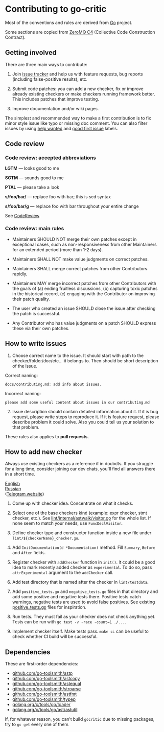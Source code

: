 # Contributing to go-critic

Most of the conventions and rules are derived from [Go](https://github.com/golang/go) project.

Some sections are copied from [ZeroMQ C4](https://rfc.zeromq.org/spec:42/C4/) (Collective Code Construction Contract).

## Getting involved

There are three main ways to contribute:

1. Join [issue tracker](https://github.com/go-critic/go-critic/issues) and help us with
   feature requests, bug reports (including false-positive results), etc.

2. Submit code patches: you can add a new checker, fix or improve already existing checkers
   or make checkers running framework better. This includes patches that improve testing.

3. Improve documentation and/or wiki pages.

The simplest and recommended way to make a first contribution is to fix minor style issue
like typo or missing doc comment. You can also filter issues by using
[help wanted](https://github.com/go-critic/go-critic/issues?q=is%3Aissue+is%3Aopen+label%3A%22help+wanted%22) and
[good first issue](https://github.com/go-critic/go-critic/issues?q=is%3Aissue+is%3Aopen+label%3A%22good+first+issue%22) labels.

## Code review

### Code review: accepted abbreviations

**LGTM** — looks good to me

**SGTM** — sounds good to me

**PTAL** — please take a look

**s/foo/bar/** — replace foo with bar; this is sed syntax

**s/foo/bar/g** — replace foo with bar throughout your entire change

See [CodeReview](https://github.com/golang/go/wiki/CodeReview).

### Code review: main rules

- Maintainers SHOULD NOT merge their own patches except in exceptional cases, such as non-responsiveness from other Maintainers for an extended period (more than 1-2 days).

- Maintainers SHALL NOT make value judgments on correct patches.

- Maintainers SHALL merge correct patches from other Contributors rapidly.

- Maintainers MAY merge incorrect patches from other Contributors with the goals of (a) ending fruitless discussions, (b) capturing toxic patches in the historical record, (c) engaging with the Contributor on improving their patch quality.

- The user who created an issue SHOULD close the issue after checking the patch is successful.

- Any Contributor who has value judgments on a patch SHOULD express these via their own patches.

## How to write issues
1. Choose correct name to the issue. It should start with path to the checker/folder/doc/etc... it belongs to. Then should be short description of the issue.

Correct naming: 
```
docs/contributing.md: add info about issues.
```

Incorrect naming: 
```
please add some useful content about issues in our contributing.md
```

2. Issue description should contain detailed information about it. If it is bug request, please write steps to reproduce it.
If it is feature request, please describe problem it could solve. Also you could tell us your solution to that problem.

These rules also applies to **pull requests**.

## How to add new checker

Always use existing checkers as a reference if in doubdts.
If you struggle for a long time, consider joining our dev chats,
you'll find all answers there in a short time.

[English](https://t.me/joinchat/DWka6g9VbCADtJI5J5w8nQ)  
[Russian](https://t.me/joinchat/DWka6kba5sa_EwTgmd3Vng)  
([Telegram website](https://telegram.org/))

1. Come up with checker idea. Concentrate on what it checks.

2. Select one of the base checkers kind (example: expr checker, stmt checker, etc.).
   See [lint/internal/astwalk/visitor.go](/lint/internal/astwalk/visitor.go) for the whole list.
   If none seem to match your needs, use `FuncDeclVisitor`.

3. Define checker type and constructor function inside a new file under `lint/${checkerName}_checker.go`.

4. Add `InitDocumentation(d *Documentation)` method. Fill `Summary`, `Before` and `After` fields.

5. Register checker with `addChecker` function in `init()`. It could be a good idea to mark recently added checker as `experimental`.
   To do so, pass `attrExperimental` argument to the `addChecker` call.

6. Add test directory that is named after the checker in `lint/testdata`.

7. Add `positive_tests.go` and `negative_tests.go` files in that directory and add some positive and negative tests there.
   Positive tests catch warnings, negative tests are used to avoid false positives.
   See existing [positive_tests.go](/lint/testdata/ifElseChain/positive_tests.go) files for inspiration.

8. Run tests. They must fail as your checker does not check anything yet.  
   Tests can be run with `go test -v -race -count=1 ./...`.

9. Implement checker itself. Make tests pass.
   `make ci` can be useful to check whether CI build will be successful.

## Dependencies

These are first-order dependencies:

* [github.com/go-toolsmith/astp](https://github.com/go-toolsmith/astp)
* [github.com/go-toolsmith/astcopy](https://github.com/go-toolsmith/astcopy)
* [github.com/go-toolsmith/astequal](https://github.com/go-toolsmith/astequal)
* [github.com/go-toolsmith/strparse](https://github.com/go-toolsmith/strparse)
* [github.com/go-toolsmith/astfmt](https://github.com/go-toolsmith/astfmt)
* [github.com/go-toolsmith/typep](https://github.com/go-toolsmith/typep)
* [golang.org/x/tools/go/loader](https://godoc.org/golang.org/x/tools/go/loader)
* [golang.org/x/tools/go/ast/astutil](https://godoc.org/golang.org/x/tools/go/ast/astutil)

If, for whatever reason, you can't build `gocritic` due to missing packages, try to `go get` every one of them.
